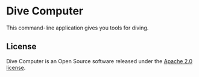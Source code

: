 # Dive Computer

This command-line application gives you tools for diving.

## License

Dive Computer is an Open Source software released under the [Apache 2.0 license](http://www.apache.org/licenses/LICENSE-2.0.html).